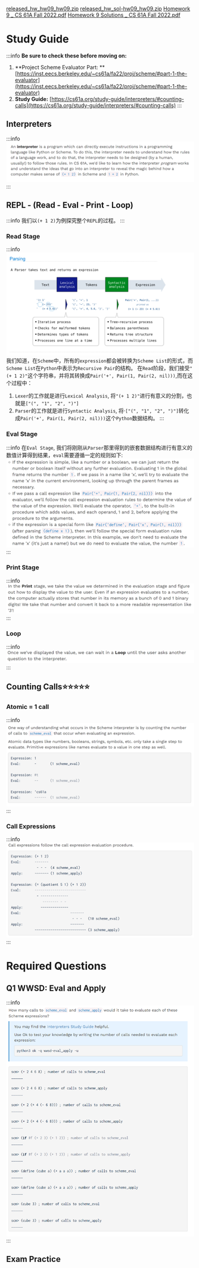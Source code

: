 [released_hw_hw09_hw09.zip](https://www.yuque.com/attachments/yuque/0/2023/zip/12393765/1673001063522-5871165d-252d-436d-8bb2-5133405ce025.zip)
[released_hw_sol-hw09_hw09.zip](https://www.yuque.com/attachments/yuque/0/2023/zip/12393765/1673001063538-827b6e35-298a-47ce-a554-2b870084177f.zip)
[Homework 9 _ CS 61A Fall 2022.pdf](https://www.yuque.com/attachments/yuque/0/2023/pdf/12393765/1673001088501-0e3d4f5e-fb86-4745-b0bd-ca72ff30d710.pdf)
[Homework 9 Solutions _ CS 61A Fall 2022.pdf](https://www.yuque.com/attachments/yuque/0/2023/pdf/12393765/1673001133441-596510ea-6309-4db3-a9dc-43c18bdfeedd.pdf)


# Study Guide
:::info
**Be sure to check these before moving on:**

1. **Project Scheme Evaluator Part: **[https://inst.eecs.berkeley.edu/~cs61a/fa22/proj/scheme/#part-1-the-evaluator](https://inst.eecs.berkeley.edu/~cs61a/fa22/proj/scheme/#part-1-the-evaluator)
2. **Study Guide:** [https://cs61a.org/study-guide/interpreters/#counting-calls](https://cs61a.org/study-guide/interpreters/#counting-calls)
:::

## Interpreters
:::info
![image.png](./_Homework_09__Macros.assets/20230302_1022516646.png)
:::

## REPL - (Read - Eval - Print - Loop)
:::info
我们以`(+ 1 2)`为例探究整个`REPL`的过程。
:::
### Read Stage
:::info
![](./_Homework_09__Macros.assets/20230302_1022517542.png)
我们知道，在`Scheme`中，所有的`expression`都会被转换为`Scheme List`的形式，而`Scheme List`在`Python`中表示为`Recursive Pair`的结构。
在`Read`阶段，我们接受`"(+ 1 2)"`这个字符串，并将其转换成`Pair('+', Pair(1, Pair(2, nil)))`,而在这个过程中：

1. `Lexer`的工作就是进行`Lexical Analysis`, 将`"(+ 1 2)"`进行有意义的分割，也就是`["(", "1", "2", ")"]`
2. `Parser`的工作就是进行`Syntactic Analysis`, 将·`["(", "1", "2", ")"]`转化成`Pair('+', Pair(1, Pair(2, nil)))`这个`Python`数据结构。
:::


### Eval Stage
:::info
在`Eval Stage`, 我们将刚刚从`Parser`那里得到的嵌套数据结构进行有意义的数值计算得到结果，`eval`需要遵循一定的规则如下:
![image.png](./_Homework_09__Macros.assets/20230302_1022513976.png)
:::


### Print Stage
:::info
![image.png](./_Homework_09__Macros.assets/20230302_1022511878.png)
:::


### Loop
:::info
![image.png](./_Homework_09__Macros.assets/20230302_1022517257.png)
:::

## Counting Calls⭐⭐⭐⭐⭐
### Atomic = 1 call
:::info
![image.png](./_Homework_09__Macros.assets/20230302_1022527611.png)
:::


### Call Expressions
:::info
![image.png](./_Homework_09__Macros.assets/20230302_1022528748.png)
:::




# Required Questions
## Q1 WWSD: Eval and Apply
:::info
![image.png](./_Homework_09__Macros.assets/20230302_1022525040.png)
:::





## Exam Practice
